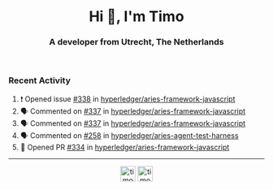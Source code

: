 <h1 align="center">Hi 👋, I'm Timo</h1>
<h3 align="center">A developer from Utrecht, The Netherlands</h3>
<br/>
<!-- https://github.com/rahuldkjain/github-profile-readme-generator --!>

<!--  <p align="left"><img src="https://github-readme-stats.vercel.app/api?username=timoglastra&show_icons=true&count_private=true&" alt="timoglastra" /></p> --!>

<!--
Github language stats
<p align="left"><img src="https://github-readme-stats.vercel.app/api/top-langs/?username=timoglastra&layout=compact" alt="timoglastra" /><p>
-->

<!-- Codestats language stats -->
<!-- <p align="left"><img src="https://codestats-readme.vercel.app/api/top-langs/?username=timoglastra&layout=compact&language_count=12" alt="timoglastra" /><p>    --!>
  
<h3>Recent Activity</h3>

<!--START_SECTION:activity-->
1. ❗️ Opened issue [#338](https://github.com/hyperledger/aries-framework-javascript/issues/338) in [hyperledger/aries-framework-javascript](https://github.com/hyperledger/aries-framework-javascript)
2. 🗣 Commented on [#337](https://github.com/hyperledger/aries-framework-javascript/issues/337) in [hyperledger/aries-framework-javascript](https://github.com/hyperledger/aries-framework-javascript)
3. 🗣 Commented on [#337](https://github.com/hyperledger/aries-framework-javascript/issues/337) in [hyperledger/aries-framework-javascript](https://github.com/hyperledger/aries-framework-javascript)
4. 🗣 Commented on [#258](https://github.com/hyperledger/aries-agent-test-harness/issues/258) in [hyperledger/aries-agent-test-harness](https://github.com/hyperledger/aries-agent-test-harness)
5. 💪 Opened PR [#334](https://github.com/hyperledger/aries-framework-javascript/pull/334) in [hyperledger/aries-framework-javascript](https://github.com/hyperledger/aries-framework-javascript)
<!--END_SECTION:activity-->

---

<p align="center">
<a href="https://twitter.com/timoglastra" target="blank"><img align="center" src="https://cdn.jsdelivr.net/npm/simple-icons@3.0.1/icons/twitter.svg" alt="timoglastra" height="30" width="30" /></a>
<a href="https://linkedin.com/in/timoglastra" target="blank"><img align="center" src="https://cdn.jsdelivr.net/npm/simple-icons@3.0.1/icons/linkedin.svg" alt="timoglastra" height="30" width="30" /></a>
</p>



